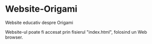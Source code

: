 # Website-Origami
Website educativ despre Origami

Website-ul poate fi accesat prin fisierul "index.html", folosind un Web browser.
